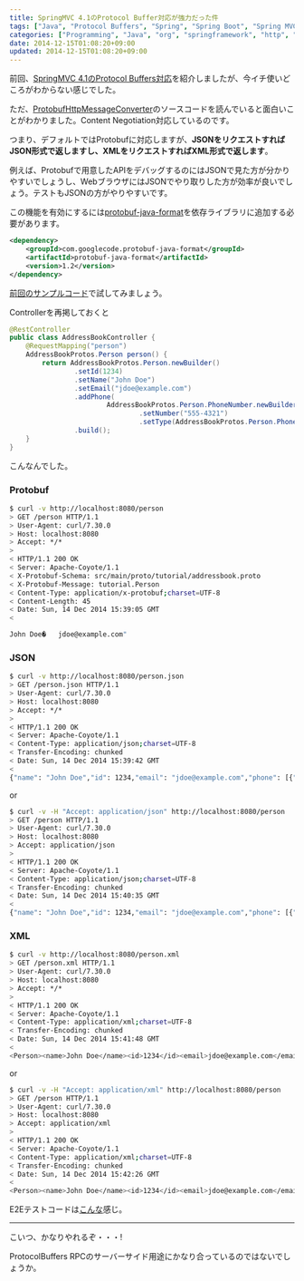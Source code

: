 ```yaml
---
title: SpringMVC 4.1のProtocol Buffer対応が強力だった件
tags: ["Java", "Protocol Buffers", "Spring", "Spring Boot", "Spring MVC"]
categories: ["Programming", "Java", "org", "springframework", "http", "converter", "protobuf"]
date: 2014-12-15T01:08:20+09:00
updated: 2014-12-15T01:08:20+09:00
---
```


前回、[SpringMVC 4.1のProtocol Buffers対応](http://blog.ik.am/#/entries/287)を紹介しましたが、今イチ使いどころがわからない感じでした。

ただ、[ProtobufHttpMessageConverter](https://github.com/spring-projects/spring-framework/blob/master/spring-web/src/main/java/org/springframework/http/converter/protobuf/ProtobufHttpMessageConverter.java)のソースコードを読んでいると面白いことがわかりました。Content Negotiation対応しているのです。

つまり、デフォルトではProtobufに対応しますが、**JSONをリクエストすればJSON形式で返しますし、XMLをリクエストすればXML形式で返します**。

例えば、Protobufで用意したAPIをデバッグするのにはJSONで見た方が分かりやすいでしょうし、WebブラウザにはJSONでやり取りした方が効率が良いでしょう。テストもJSONの方がやりやすいです。

この機能を有効にするには[protobuf-java-format](https://code.google.com/p/protobuf-java-format/)を依存ライブラリに追加する必要があります。

``` xml
<dependency>
    <groupId>com.googlecode.protobuf-java-format</groupId>
    <artifactId>protobuf-java-format</artifactId>
    <version>1.2</version>
</dependency>
```


[前回のサンプルコード](https://github.com/making/spring-mvc-tutorial-protobuf)で試してみましょう。


Controllerを再掲しておくと

``` java
@RestController
public class AddressBookController {
    @RequestMapping("person")
    AddressBookProtos.Person person() {
        return AddressBookProtos.Person.newBuilder()
                .setId(1234)
                .setName("John Doe")
                .setEmail("jdoe@example.com")
                .addPhone(
                        AddressBookProtos.Person.PhoneNumber.newBuilder()
                                .setNumber("555-4321")
                                .setType(AddressBookProtos.Person.PhoneType.HOME))
                .build();
    }
}
```

こんなんでした。

### Protobuf

``` bash
$ curl -v http://localhost:8080/person
> GET /person HTTP/1.1
> User-Agent: curl/7.30.0
> Host: localhost:8080
> Accept: */*
>
< HTTP/1.1 200 OK
< Server: Apache-Coyote/1.1
< X-Protobuf-Schema: src/main/proto/tutorial/addressbook.proto
< X-Protobuf-Message: tutorial.Person
< Content-Type: application/x-protobuf;charset=UTF-8
< Content-Length: 45
< Date: Sun, 14 Dec 2014 15:39:05 GMT
<

John Doe�	jdoe@example.com"
```

### JSON

``` bash
$ curl -v http://localhost:8080/person.json
> GET /person.json HTTP/1.1
> User-Agent: curl/7.30.0
> Host: localhost:8080
> Accept: */*
>
< HTTP/1.1 200 OK
< Server: Apache-Coyote/1.1
< Content-Type: application/json;charset=UTF-8
< Transfer-Encoding: chunked
< Date: Sun, 14 Dec 2014 15:39:42 GMT
<
{"name": "John Doe","id": 1234,"email": "jdoe@example.com","phone": [{"number": "555-4321","type": "HOME"}]}
```

or

``` bash
$ curl -v -H "Accept: application/json" http://localhost:8080/person
> GET /person HTTP/1.1
> User-Agent: curl/7.30.0
> Host: localhost:8080
> Accept: application/json
>
< HTTP/1.1 200 OK
< Server: Apache-Coyote/1.1
< Content-Type: application/json;charset=UTF-8
< Transfer-Encoding: chunked
< Date: Sun, 14 Dec 2014 15:40:35 GMT
<
{"name": "John Doe","id": 1234,"email": "jdoe@example.com","phone": [{"number": "555-4321","type": "HOME"}]}
```
### XML

``` bash
$ curl -v http://localhost:8080/person.xml
> GET /person.xml HTTP/1.1
> User-Agent: curl/7.30.0
> Host: localhost:8080
> Accept: */*
>
< HTTP/1.1 200 OK
< Server: Apache-Coyote/1.1
< Content-Type: application/xml;charset=UTF-8
< Transfer-Encoding: chunked
< Date: Sun, 14 Dec 2014 15:41:48 GMT
<
<Person><name>John Doe</name><id>1234</id><email>jdoe@example.com</email><phone><number>555-4321</number><type>HOME</type></phone></Person>
```

or

``` bash
$ curl -v -H "Accept: application/xml" http://localhost:8080/person
> GET /person HTTP/1.1
> User-Agent: curl/7.30.0
> Host: localhost:8080
> Accept: application/xml
>
< HTTP/1.1 200 OK
< Server: Apache-Coyote/1.1
< Content-Type: application/xml;charset=UTF-8
< Transfer-Encoding: chunked
< Date: Sun, 14 Dec 2014 15:42:26 GMT
<
<Person><name>John Doe</name><id>1234</id><email>jdoe@example.com</email><phone><number>555-4321</number><type>HOME</type></phone></Person>
```


E2Eテストコードは[こんな](https://github.com/making/spring-mvc-tutorial-protobuf/blob/master/src/test/java/com/example/tutorial/AddressBookControllerTest.java)感じ。

---

こいつ、かなりやれるぞ・・・!

ProtocolBuffers RPCのサーバーサイド用途にかなり合っているのではないでしょうか。
